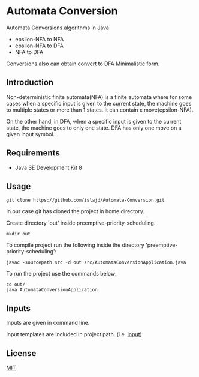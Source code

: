 # Automata Conversion
Automata Conversions algorithms in Java

- epsilon-NFA to NFA
- epsilon-NFA to DFA
- NFA to DFA 

Conversions also can obtain convert to DFA Minimalistic form.

## Introduction
Non-deterministic finite automata(NFA) is a finite automata where 
for some cases when a specific input is given to the current state, 
the machine goes to multiple states or more than 1 states. It can contain ε move(epsilon-NFA).

On the other hand, in DFA, when a 
specific input is given to the current state, the machine 
goes to only one state. DFA has only one move on a given input symbol.

## Requirements
- Java SE Development Kit 8

## Usage
```
git clone https://github.com/islajd/Automata-Conversion.git
```
In our case git has cloned the project in home directory.

Create directory 'out' inside preemptive-priority-scheduling.
```
mkdir out
```
To compile project run the following inside the directory 'preemptive-priority-scheduling':
```
javac -sourcepath src -d out src/AutomataConversionApplication.java
```
To run the project use the commands below:
```
cd out/
java AutomataConversionApplication
```
## Inputs
Inputs are given in command line.

Input templates are included in project path. (i.e. [Input](input.txt))
## License
[MIT](LICENSE.md)